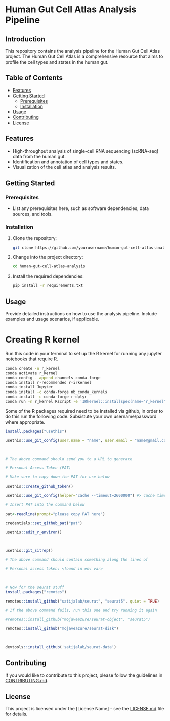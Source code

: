 # Human Gut Cell Atlas Analysis Pipeline

## Introduction

This repository contains the analysis pipeline for the Human Gut Cell Atlas project. The Human Gut Cell Atlas is a comprehensive resource that aims to profile the cell types and states in the human gut.

## Table of Contents

- [Features](#features)
- [Getting Started](#getting-started)
  - [Prerequisites](#prerequisites)
  - [Installation](#installation)
- [Usage](#usage)
- [Contributing](#contributing)
- [License](#license)

## Features

- High-throughput analysis of single-cell RNA sequencing (scRNA-seq) data from the human gut.
- Identification and annotation of cell types and states.
- Visualization of the cell atlas and analysis results.

## Getting Started

### Prerequisites

- List any prerequisites here, such as software dependencies, data sources, and tools.

### Installation

1. Clone the repository:

   ```bash
   git clone https://github.com/yourusername/human-gut-cell-atlas-analysis.git
   ```

2. Change into the project directory:

   ```bash
   cd human-gut-cell-atlas-analysis
   ```

3. Install the required dependencies:

   ```bash
   pip install -r requirements.txt
   ```

## Usage

Provide detailed instructions on how to use the analysis pipeline. Include examples and usage scenarios, if applicable. 
# Creating R kernel
Run this code in your terminal to set up the R kernel for running any jupyter notebooks that require R.
```bash
conda create -n r_kernel
conda activate r_kernel
conda config --append channels conda-forge
conda install r-recommended r-irkernel
conda install Jupyter
conda install -c conda-forge nb_conda_kernels
conda install -c conda-forge r-dplyr
conda run -n r_kernel Rscript -e 'IRkernel::installspec(name="r_kernel", displayname="R 3.3")'
```
Some of the R packages required need to be installed via github, in order to do this run the following code. Subsistute your own username/password where appropriate.
```R
install.packages("usethis")

usethis::use_git_config(user.name = "name", user.email = "name@gmail.com")

  

# The above command should send you to a URL to generate

# Personal Access Token (PAT)

# Make sure to copy down the PAT for use below

usethis::create_github_token()

usethis::use_git_config(helper="cache --timeout=2600000") #> cache timeout ~30 days

# Insert PAT into the command below

pat<-readline(prompt="please copy PAT here")

credentials::set_github_pat("pat")

usethis::edit_r_environ()

  

usethis::git_sitrep()

# The above command should contain something along the lines of

# Personal access token: <found in env var>

  

# Now for the seurat stuff
install.packages("remotes")

remotes::install_github("satijalab/seurat", "seurat5", quiet = TRUE)

# If the above command fails, run this one and try running it again

#remotes::install_github("mojaveazure/seurat-object", "seurat5")

remotes::install_github("mojaveazure/seurat-disk")

  

devtools::install_github('satijalab/seurat-data')
```

## Contributing

If you would like to contribute to this project, please follow the guidelines in [CONTRIBUTING.md](CONTRIBUTING.md).

## License

This project is licensed under the [License Name] - see the [LICENSE.md](LICENSE.md) file for details.
```

